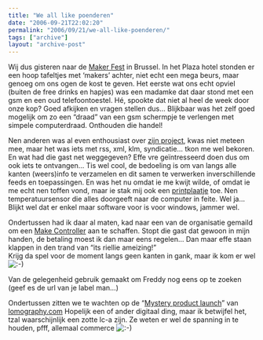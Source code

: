 ```yaml
---
title: "We all like poenderen"
date: "2006-09-21T22:02:20"
permalink: "2006/09/21/we-all-like-poenderen/"
tags: ["archive"]
layout: "archive-post"
---
```

Wij dus gisteren naar de [Maker Fest](http://www.makezine.com/blog/archive/2006/09/makers_at_eurooscon.html "http://www.makezine.com/blog/archive/2006/09/makers_at_eurooscon.html") in Brussel. In het Plaza hotel stonden er een hoop tafeltjes met ‘makers’ achter, niet echt een mega beurs, maar genoeg om ons ogen de kost te geven. Het eerste wat ons echt opviel (buiten de free drinks en hapjes) was een madamke dat daar stond met een gsm en een oud telefoontoestel. Hé, spookte dat niet al heel de week door onze kop? Goed afkijken en vragen stellen dus… Blijkbaar was het zelf goed mogelijk om zo een “draad” van een gsm schermpje te verlengen met simpele computerdraad. Onthouden die handel!

Nen anderen was al even enthousiast over [zijn project](http://www.syndicit.com/ "http://www.syndicit.com/"), kwas niet meteen mee, maar het was iets met rss, xml, klm, syndicatie… tkon me wel bekoren. En wat had die gast net weggegeven? Effe vre geïntresseerd doen dus om ook iets te ontvangen… Tis wel cool, de bedoeling is om van langs alle kanten (weers)info te verzamelen en dit samen te verwerken inverschillende feeds en toepassingen. En was het nu omdat ie me kwijt wilde, of omdat ie me echt nen toffen vond, maar ie stak mij ook een [printplaatje](http://www.instructables.com/id/EV9KA88GBMEQZJJOR5/?partner=syndicit.com "http://www.instructables.com/id/EV9KA88GBMEQZJJOR5/?partner=syndicit.com") toe. Nen temperatuursensor die alles doorgeeft naar de computer in feite. Wel ja… Blijkt wel dat er enkel maar software voor is voor windows, jammer wel.

Ondertussen had ik daar al maten, kad naar een van de organisatie gemaild om een [Make Controller](http://makezine.com/controller/ "http://makezine.com/controller/") aan te schaffen. Stopt die gast dat gewoon in mijn handen, de betaling moest ik dan maar eens regelen… Dan maar effe staan klappen in den trand van “its riellie ameizing!”  
Krijg da spel voor de moment langs geen kanten in gank, maar ik kom er wel ![:-)](http://www.donebysimon.be/blog/wp-includes/images/smilies/icon_smile.gif)

Van de gelegenheid gebruik gemaakt om Freddy nog eens op te zoeken (geef es de url van je label man…)

Ondertussen zitten we te wachten op de “[Mystery product launch](http://www.lomography.com/blog/?id=243&referer=blog "http://www.lomography.com/blog/?id=243&referer=blog")” van [lomography.com](http://wwwlomography.com/ "http://wwwlomography.com") Hopelijk een of ander digitaal ding, maar ik betwijfel het, tzal waarschijnlijk een zotte lc-a zijn. Ze weten er wel de spanning in te houden, pfff, allemaal commerce ![:-)](http://www.donebysimon.be/blog/wp-includes/images/smilies/icon_smile.gif)
